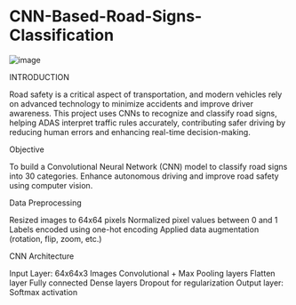 # CNN-Based-Road-Signs-Classification
![image](https://github.com/user-attachments/assets/01e256de-546b-41a8-aa56-eaddc5789242)

INTRODUCTION

Road safety is a critical aspect of transportation, and modern vehicles rely on advanced technology to minimize accidents and improve driver awareness. This project uses CNNs to recognize and classify road signs, helping ADAS interpret traffic rules accurately, contributing safer driving by reducing human errors and enhancing real-time decision-making.


Objective

To build a Convolutional Neural Network (CNN) model to classify road signs into 30 categories.
Enhance autonomous driving and improve road safety using computer vision.


Data Preprocessing

Resized images to 64x64 pixels
Normalized pixel values between 0 and 1
Labels encoded using one-hot encoding
Applied data augmentation (rotation, flip, zoom, etc.)

CNN Architecture

Input Layer: 64x64x3 Images
Convolutional + Max Pooling layers
Flatten layer
Fully connected Dense layers
Dropout for regularization
Output layer: Softmax activation


